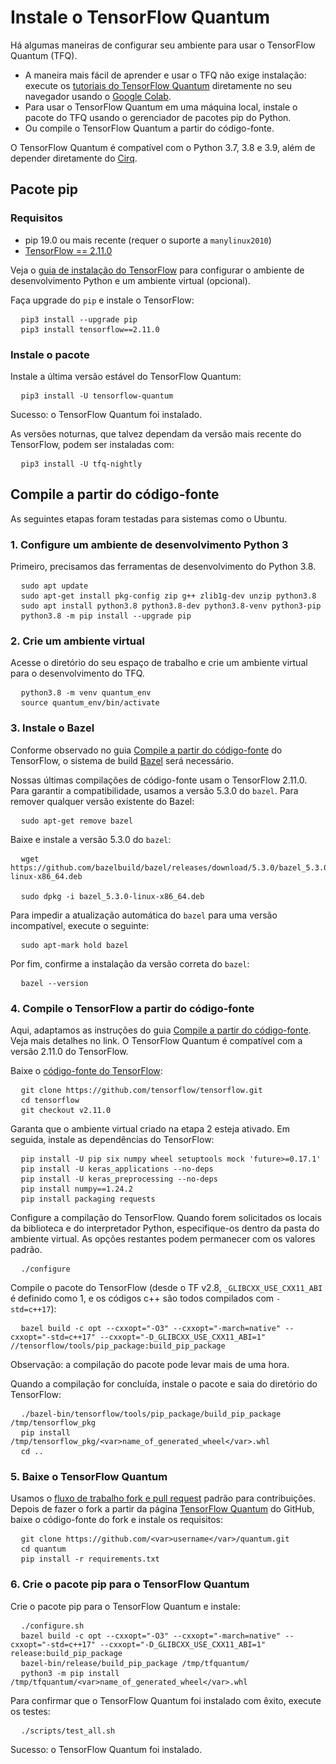 # Instale o TensorFlow Quantum

Há algumas maneiras de configurar seu ambiente para usar o TensorFlow Quantum (TFQ).

- A maneira mais fácil de aprender e usar o TFQ não exige instalação: execute os [tutoriais do TensorFlow Quantum](./tutorials/hello_many_worlds.ipynb) diretamente no seu navegador usando o [Google Colab](https://colab.research.google.com/github/tensorflow/quantum/blob/master/docs/tutorials/hello_many_worlds.ipynb).
- Para usar o TensorFlow Quantum em uma máquina local, instale o pacote do TFQ usando o gerenciador de pacotes pip do Python.
- Ou compile o TensorFlow Quantum a partir do código-fonte.

O TensorFlow Quantum é compatível com o Python 3.7, 3.8 e 3.9, além de depender diretamente do [Cirq](https://github.com/quantumlib/Cirq).

## Pacote pip

### Requisitos

- pip 19.0 ou mais recente (requer o suporte a `manylinux2010`)
- [TensorFlow == 2.11.0](https://www.tensorflow.org/install/pip)

Veja o [guia de instalação do TensorFlow](https://www.tensorflow.org/install/pip) para configurar o ambiente de desenvolvimento Python e um ambiente virtual (opcional).

Faça upgrade do `pip` e instale o TensorFlow:

<!-- common_typos_disable -->

<pre class="devsite-click-to-copy">
  <code class="devsite-terminal">pip3 install --upgrade pip</code>
  <code class="devsite-terminal">pip3 install tensorflow==2.11.0</code>
</pre>

<!-- common_typos_enable -->

### Instale o pacote

Instale a última versão estável do TensorFlow Quantum:

<!-- common_typos_disable -->

<pre class="devsite-click-to-copy">
  <code class="devsite-terminal">pip3 install -U tensorflow-quantum</code>
</pre>

<!-- common_typos_enable -->

Sucesso: o TensorFlow Quantum foi instalado.

As versões noturnas, que talvez dependam da versão mais recente do TensorFlow, podem ser instaladas com:

<!-- common_typos_disable -->

<pre class="devsite-click-to-copy">
  <code class="devsite-terminal">pip3 install -U tfq-nightly</code>
</pre>

<!-- common_typos_enable -->

## Compile a partir do código-fonte

As seguintes etapas foram testadas para sistemas como o Ubuntu.

### 1. Configure um ambiente de desenvolvimento Python 3

Primeiro, precisamos das ferramentas de desenvolvimento do Python 3.8.

<!-- common_typos_disable -->

<pre class="devsite-click-to-copy">
  <code class="devsite-terminal">sudo apt update</code>
  <code class="devsite-terminal">sudo apt-get install pkg-config zip g++ zlib1g-dev unzip python3.8</code>
  <code class="devsite-terminal">sudo apt install python3.8 python3.8-dev python3.8-venv python3-pip</code>
  <code class="devsite-terminal">python3.8 -m pip install --upgrade pip</code>
</pre>

<!-- common_typos_enable -->

### 2. Crie um ambiente virtual

Acesse o diretório do seu espaço de trabalho e crie um ambiente virtual para o desenvolvimento do TFQ.

<!-- common_typos_disable -->

<pre class="devsite-click-to-copy">
  <code class="devsite-terminal">python3.8 -m venv quantum_env</code>
  <code class="devsite-terminal">source quantum_env/bin/activate</code>
</pre>

<!-- common_typos_enable -->

### 3. Instale o Bazel

Conforme observado no guia [Compile a partir do código-fonte](https://www.tensorflow.org/install/source#install_bazel) do TensorFlow, o sistema de build <a href="https://bazel.build/" class="external">Bazel</a> será necessário.

Nossas últimas compilações de código-fonte usam o TensorFlow 2.11.0. Para garantir a compatibilidade, usamos a versão 5.3.0 do `bazel`. Para remover qualquer versão existente do Bazel:

<!-- common_typos_disable -->

<pre class="devsite-click-to-copy">
  <code class="devsite-terminal">sudo apt-get remove bazel</code>
</pre>

<!-- common_typos_enable -->

Baixe e instale a versão 5.3.0 do `bazel`:

<!-- common_typos_disable -->

<pre class="devsite-click-to-copy">
  <code class="devsite-terminal">wget https://github.com/bazelbuild/bazel/releases/download/5.3.0/bazel_5.3.0-linux-x86_64.deb
</code>
  <code class="devsite-terminal">sudo dpkg -i bazel_5.3.0-linux-x86_64.deb</code>
</pre>

<!-- common_typos_enable -->

Para impedir a atualização automática do `bazel` para uma versão incompatível, execute o seguinte:

<!-- common_typos_disable -->

<pre class="devsite-click-to-copy">
  <code class="devsite-terminal">sudo apt-mark hold bazel</code>
</pre>

<!-- common_typos_enable -->

Por fim, confirme a instalação da versão correta do `bazel`:

<!-- common_typos_disable -->

<pre class="devsite-click-to-copy">
  <code class="devsite-terminal">bazel --version</code>
</pre>

<!-- common_typos_enable -->

### 4. Compile o TensorFlow a partir do código-fonte

Aqui, adaptamos as instruções do guia [Compile a partir do código-fonte](https://www.tensorflow.org/install/source). Veja mais detalhes no link. O TensorFlow Quantum é compatível com a versão 2.11.0 do TensorFlow.

Baixe o <a href="https://github.com/tensorflow/tensorflow" class="external">código-fonte do TensorFlow</a>:

<!-- common_typos_disable -->

<pre class="devsite-click-to-copy">
  <code class="devsite-terminal">git clone https://github.com/tensorflow/tensorflow.git</code>
  <code class="devsite-terminal">cd tensorflow</code>
  <code class="devsite-terminal">git checkout v2.11.0</code>
</pre>

Garanta que o ambiente virtual criado na etapa 2 esteja ativado. Em seguida, instale as dependências do TensorFlow:

<!-- common_typos_disable -->

<pre class="devsite-click-to-copy">
  <code class="devsite-terminal">pip install -U pip six numpy wheel setuptools mock 'future&gt;=0.17.1'</code>
  <code class="devsite-terminal">pip install -U keras_applications --no-deps</code>
  <code class="devsite-terminal">pip install -U keras_preprocessing --no-deps</code>
  <code class="devsite-terminal">pip install numpy==1.24.2</code>
  <code class="devsite-terminal">pip install packaging requests</code>
</pre>

<!-- common_typos_enable -->

Configure a compilação do TensorFlow. Quando forem solicitados os locais da biblioteca e do interpretador Python, especifique-os dentro da pasta do ambiente virtual. As opções restantes podem permanecer com os valores padrão.

<!-- common_typos_disable -->

<pre class="devsite-click-to-copy">
  <code class="devsite-terminal">./configure</code>
</pre>

<!-- common_typos_enable -->

Compile o pacote do TensorFlow (desde o TF v2.8, `_GLIBCXX_USE_CXX11_ABI` é definido como 1, e os códigos c++ são todos compilados com `-std=c++17`):

<!-- common_typos_disable -->

<pre class="devsite-click-to-copy">
  <code class="devsite-terminal">bazel build -c opt --cxxopt="-O3" --cxxopt="-march=native" --cxxopt="-std=c++17" --cxxopt="-D_GLIBCXX_USE_CXX11_ABI=1" //tensorflow/tools/pip_package:build_pip_package</code>
</pre>

<!-- common_typos_enable -->

Observação: a compilação do pacote pode levar mais de uma hora.

Quando a compilação for concluída, instale o pacote e saia do diretório do TensorFlow:

<!-- common_typos_disable -->

<pre class="devsite-click-to-copy">
  <code class="devsite-terminal">./bazel-bin/tensorflow/tools/pip_package/build_pip_package /tmp/tensorflow_pkg</code>
  <code class="devsite-terminal">pip install /tmp/tensorflow_pkg/&lt;var&gt;name_of_generated_wheel&lt;/var&gt;.whl</code>
  <code class="devsite-terminal">cd ..</code>
</pre>

<!-- common_typos_enable -->

### 5. Baixe o TensorFlow Quantum

Usamos o [fluxo de trabalho fork e pull request](https://guides.github.com/activities/forking/) padrão para contribuições. Depois de fazer o fork a partir da página [TensorFlow Quantum](https://github.com/tensorflow/quantum) do GitHub, baixe o código-fonte do fork e instale os requisitos:

<!-- common_typos_disable -->

<pre class="devsite-click-to-copy">
  <code class="devsite-terminal">git clone https://github.com/&lt;var&gt;username&lt;/var&gt;/quantum.git</code>
  <code class="devsite-terminal">cd quantum</code>
  <code class="devsite-terminal">pip install -r requirements.txt</code>
</pre>

<!-- common_typos_enable -->

### 6. Crie o pacote pip para o TensorFlow Quantum

Crie o pacote pip para o TensorFlow Quantum e instale:

<!-- common_typos_disable -->

<pre class="devsite-click-to-copy">
  <code class="devsite-terminal">./configure.sh</code>
  <code class="devsite-terminal">bazel build -c opt --cxxopt="-O3" --cxxopt="-march=native" --cxxopt="-std=c++17" --cxxopt="-D_GLIBCXX_USE_CXX11_ABI=1" release:build_pip_package</code>
  <code class="devsite-terminal">bazel-bin/release/build_pip_package /tmp/tfquantum/</code>
  <code class="devsite-terminal">python3 -m pip install /tmp/tfquantum/&lt;var&gt;name_of_generated_wheel&lt;/var&gt;.whl</code>
</pre>

<!-- common_typos_enable -->

Para confirmar que o TensorFlow Quantum foi instalado com êxito, execute os testes:

<!-- common_typos_disable -->

<pre class="devsite-click-to-copy">
  <code class="devsite-terminal">./scripts/test_all.sh</code>
</pre>

<!-- common_typos_enable -->

Sucesso: o TensorFlow Quantum foi instalado.
